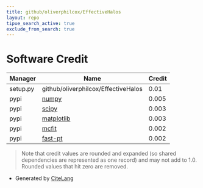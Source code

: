 ```yaml
---
title: github/oliverphilcox/EffectiveHalos
layout: repo
tipue_search_active: true
exclude_from_search: true
---
```

# Software Credit

|Manager|Name|Credit|
|-------|----|------|
|setup.py|github/oliverphilcox/EffectiveHalos|0.01|
|pypi|[numpy](https://www.numpy.org)|0.005|
|pypi|[scipy](https://www.scipy.org)|0.003|
|pypi|[matplotlib](https://matplotlib.org)|0.003|
|pypi|[mcfit](https://github.com/eelregit/mcfit)|0.002|
|pypi|[fast-pt](https://github.com/JoeMcEwen/FAST-PT)|0.002|


> Note that credit values are rounded and expanded (so shared dependencies are represented as one record) and may not add to 1.0. Rounded values that hit zero are removed.


- Generated by [CiteLang](https://github.com/vsoch/citelang)
